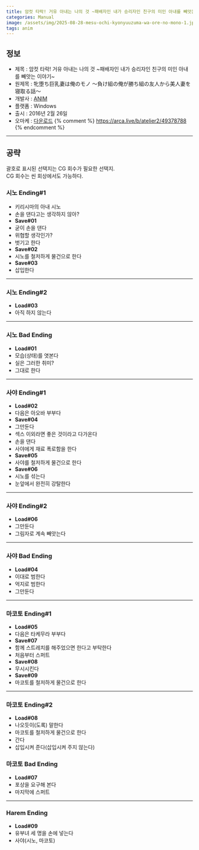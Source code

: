 ```yaml
---
title: 암컷 타락! 거유 아내는 나의 것 ~패배자인 내가 승리자인 친구의 미인 아내를 빼앗는 이야기~ 공략
categories: Manual
image: /assets/img/2025-08-28-mesu-ochi-kyonyuuzuma-wa-ore-no-mono-1.jpg
tags: anim
---
```


## 정보

* 제목 : 암컷 타락! 거유 아내는 나의 것 ~패배자인 내가 승리자인 친구의 미인 아내를 빼앗는 이야기~
* 원제목 : 牝堕ち巨乳妻は俺のモノ ～負け組の俺が勝ち組の友人から美人妻を寝取る話～
* 개발사 : [ANIM](/tags/anim)
* 플랫폼 : Windows
* 출시 : 2016년 2월 26일
* 오마케 : [다운로드](/assets/omake/mesu-ochi-kyonyuuzuma-wa-ore-no-mono.zip)
{% comment %}
https://arca.live/b/atelier2/49378788
{% endcomment %}

---

## 공략

괄호로 표시된 선택지는 CG 회수가 필요한 선택지.  
CG 회수는 씬 회상에서도 가능하다.  

### 시노 Ending#1

* 키리시마의 아내 시노
* 손을 댄다고는 생각하지 않아?
* **Save#01**
* 굳이 손을 댄다
* 위협할 생각인가?
* 벗기고 한다
* **Save#02**
* 시노를 철저하게 물건으로 한다
* **Save#03**
* 삽입한다

---

### 시노 Ending#2

* **Load#03**
* 아직 하지 않는다

---

### 시노 Bad Ending

* **Load#01**
* 모습(상태)를 엿본다
* 실은 그러한 취미?
* 그대로 한다

---

### 사야 Ending#1

* **Load#02**
* 다음은 아오바 부부다
* **Save#04**
* 그만둔다
* 섹스 이외라면 좋은 것이라고 다가온다
* 손을 댄다
* 사야에게 재료 폭로함을 한다
* **Save#05**
* 사야를 철저하게 물건으로 한다
* **Save#06**
* 시노를 섞는다
* 눈앞에서 완전히 강탈한다

---

### 사야 Ending#2

* **Load#06**
* 그만둔다
* 그림자로 계속 빼앗는다

---

### 사야 Bad Ending

* **Load#04**
* 이대로 범한다
* 억지로 범한다
* 그만둔다

---

### 마코토 Ending#1

* **Load#05**
* 다음은 타케무라 부부다
* **Save#07**
* 함께 스트레치를 해주었으면 한다고 부탁한다
* 처음부터 스퍼트
* **Save#08**
* 무시시킨다
* **Save#09**
* 마코토를 철저하게 물건으로 한다

---

### 마코토 Ending#2

* **Load#08**
* 나오듯이(도록) 말한다
* 마코토를 철저하게 물건으로 한다
* 간다
* 삽입시켜 준다(삽입시켜 주지 않는다)

### 마코토 Bad Ending

* **Load#07**
* 포상을 요구해 본다
* 마지막에 스퍼트

---

### Harem Ending

* **Load#09**
* 유부녀 세 명을 손에 넣는다
* 사야(시노, 마코토)
